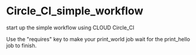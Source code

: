 # Circle_CI_simple_workflow
start up the simple workflow using CLOUD Circle_CI

Use the "requires" key to make your print_world job wait for the print_hello job to finish.
